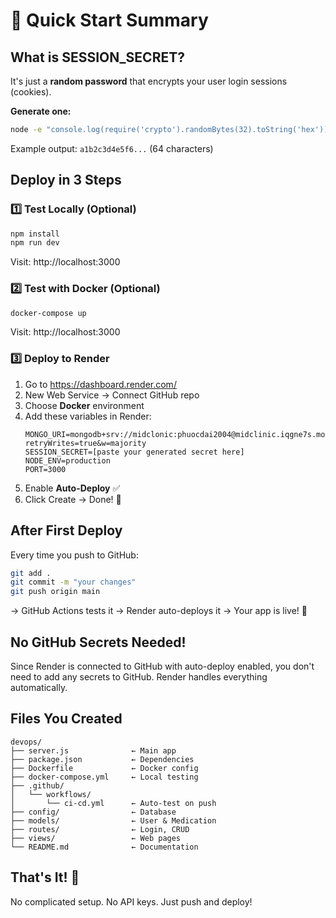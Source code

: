 # 🎯 Quick Start Summary

## What is SESSION_SECRET?
It's just a **random password** that encrypts your user login sessions (cookies). 

**Generate one:**
```bash
node -e "console.log(require('crypto').randomBytes(32).toString('hex'))"
```

Example output: `a1b2c3d4e5f6...` (64 characters)

## Deploy in 3 Steps

### 1️⃣ Test Locally (Optional)
```bash
npm install
npm run dev
```
Visit: http://localhost:3000

### 2️⃣ Test with Docker (Optional)
```bash
docker-compose up
```
Visit: http://localhost:3000

### 3️⃣ Deploy to Render
1. Go to https://dashboard.render.com/
2. New Web Service → Connect GitHub repo
3. Choose **Docker** environment
4. Add these variables in Render:
   ```
   MONGO_URI=mongodb+srv://midclonic:phuocdai2004@midclinic.iqgne7s.mongodb.net/medclinic?retryWrites=true&w=majority
   SESSION_SECRET=[paste your generated secret here]
   NODE_ENV=production
   PORT=3000
   ```
5. Enable **Auto-Deploy** ✅
6. Click Create → Done! 🚀

## After First Deploy

Every time you push to GitHub:
```bash
git add .
git commit -m "your changes"
git push origin main
```

→ GitHub Actions tests it
→ Render auto-deploys it
→ Your app is live! 🎉

## No GitHub Secrets Needed!

Since Render is connected to GitHub with auto-deploy enabled, you don't need to add any secrets to GitHub. Render handles everything automatically.

## Files You Created

```
devops/
├── server.js              ← Main app
├── package.json           ← Dependencies
├── Dockerfile             ← Docker config
├── docker-compose.yml     ← Local testing
├── .github/
│   └── workflows/
│       └── ci-cd.yml      ← Auto-test on push
├── config/                ← Database
├── models/                ← User & Medication
├── routes/                ← Login, CRUD
├── views/                 ← Web pages
└── README.md              ← Documentation
```

## That's It! 🎊

No complicated setup. No API keys. Just push and deploy!
